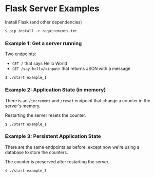 # Flask Server Examples

Install Flask (and other dependencies)

```
$ pip install -r requirements.txt
```

### Example 1: Get a server running

Two endpoints:

- `GET /` that says Hello World
- `GET /say-hello/<input>` that returns JSON with a message

```
$ ./start example_1
```

### Example 2: Application State (in memory)

There is an `/increment` and `/reset` endpoint that change a counter in the server's memory.

Restarting the server resets the counter.

```
$ ./start example_1
```

### Example 3: Persistent Application State

There are the same endpoints as before, except now we're using a database to store the counters.

The counter is preserved after restarting the server.

```
$ ./start example_3
```
